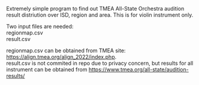 Extremely simple program to find out TMEA All-State Orchestra audition result distriution over ISD, region and area. This is for violin instrument only.

Two input files are needed:   
regionmap.csv   
result.csv   

regionmap.csv can be obtained from TMEA site: https://align.tmea.org/align_2022/index.php.   
result.csv is not commited in repo due to privacy concern, but results for all instrument can be obtained from https://www.tmea.org/all-state/audition-results/
